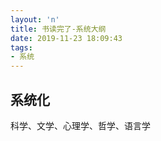 ```yaml
---
layout: 'n'
title: 书读完了-系统大纲
date: 2019-11-23 18:09:43
tags: 
- 系统
---
```

## 系统化

科学、文学、心理学、哲学、语言学
